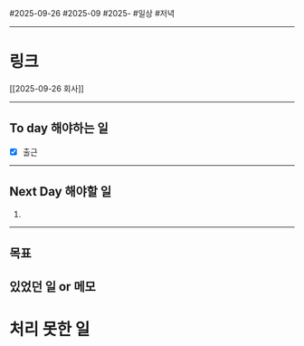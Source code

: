 #2025-09-26 #2025-09 #2025-
#일상 #저녁 

-------
# 링크
[[2025-09-26 회사]]

---
## To day 해야하는 일
- [x] 출근

---
## Next Day 해야할 일
1. 

---

## 목표


## 있었던 일  or 메모


# 처리 못한 일